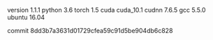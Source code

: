version 1.1.1
python 3.6
torch 1.5
cuda cuda_10.1
cudnn 7.6.5
gcc 5.5.0
ubuntu 16.04

commit 8dd3b7a3631d01729cfea59c91d5be904db6c828